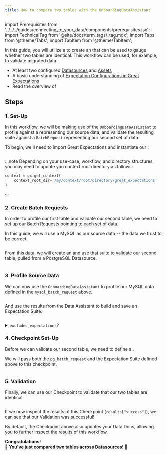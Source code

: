```yaml
---
title: How to compare two tables with the OnboardingDataAssistant
---
```

import Prerequisites from '../../../guides/connecting_to_your_data/components/prerequisites.jsx';
import TechnicalTag from '@site/docs/term_tags/_tag.mdx';
import Tabs from '@theme/Tabs';
import TabItem from '@theme/TabItem';

In this guide, you will utilize a <TechnicalTag tag="data_assistant" text="Data Assistant" /> to create an <TechnicalTag tag="expectation_suite" text="Expectation Suite" /> that can be used to gauge whether two tables are identical. This workflow can be used, for example, to validate migrated data.

<Prerequisites>

- At least two configured [Datasources](https://docs.greatexpectations.io/docs/guides/connecting_to_your_data/connect_to_data_overview) and [Assets](https://docs.greatexpectations.io/docs/guides/connecting_to_your_data/fluent/database/how_to_connect_to_a_sql_table)
- A basic understanding of [Expectation Configurations in Great Expectations](https://docs.greatexpectations.io/docs/reference/expectations/expectations)
- Read the overview of <TechnicalTag tag="data_assistant" text="Data Assistants" />

</Prerequisites>


## Steps

### 1. Set-Up

In this workflow, we will be making use of the `OnboardingDataAssistant` to profile against a <TechnicalTag tag="batch_request" text="BatchRequest" /> representing our source data, and validate the resulting suite against a `BatchRequest` representing our second set of data.

To begin, we'll need to import Great Expectations and instantiate our <TechnicalTag tag="data_context" text="Data Context" />:

```python name="tests/integration/docusaurus/expectations/advanced/data_assistant_cross_table_comparison.py imports"
```

:::note
Depending on your use-case, workflow, and directory structures, you may need to update you context root directory as follows:
```python
context = gx.get_context(
    context_root_dir='/my/context/root/directory/great_expectations'
)
```
:::

### 2. Create Batch Requests

In order to profile our first table and validate our second table, we need to set up our Batch Requests pointing to each set of data.

In this guide, we will use a MySQL <TechnicalTag tag="datasource" text= "Datasource" /> as our source data -- the data we trust to be correct.

```python name="tests/integration/docusaurus/expectations/advanced/data_assistant_cross_table_comparison.py mysql_batch_request"
```

From this data, we will create an <TechnicalTag tag="expectation_suite" text="Expectation Suite" /> and use that suite to validate our second table, pulled from a PostgreSQL Datasource.

```python name="tests/integration/docusaurus/expectations/advanced/data_assistant_cross_table_comparison.py pg_batch_request"
```

### 3. Profile Source Data

We can now use the `OnboardingDataAssistant` to profile our MySQL data defined in the `mysql_batch_request` above.

```python name="tests/integration/docusaurus/expectations/advanced/data_assistant_cross_table_comparison.py run_assistant"
```

And use the results from the Data Assistant to build and save an Expectation Suite:

```python name="tests/integration/docusaurus/expectations/advanced/data_assistant_cross_table_comparison.py build_suite"
```

<details>
<summary><code>excluded_expectations</code>?</summary>
Above, we excluded <code>expect_column_quantile_values_to_be_between</code>, as it isn't fully supported by some SQL dialects.

This is one example of the ways in which we can customize the Suite built by our Data Assistant.

For more on these configurations, see our [guide on the `OnboardingDataAssistant](../../../guides/expectations/data_assistants/how_to_create_an_expectation_suite_with_the_onboarding_data_assistant.md).
</details>

### 4. Checkpoint Set-Up

Before we can validate our second table, we need to define a <TechnicalTag tag="checkpoint" text="Checkpoint" />.

We will pass both the `pg_batch_request` and the Expectation Suite defined above to this checkpoint.

```python name="tests/integration/docusaurus/expectations/advanced/data_assistant_cross_table_comparison.py checkpoint_config"
```

### 5. Validation

Finally, we can use our Checkpoint to validate that our two tables are identical:

```python name="tests/integration/docusaurus/expectations/advanced/data_assistant_cross_table_comparison.py run_checkpoint"
```

If we now inspect the results of this Checkpoint (`results["success"]`), we can see that our Validation was successful!

By default, the Checkpoint above also updates your Data Docs, allowing you to further inspect the results of this workflow.

<div style={{"text-align":"center"}}>
<p style={{"color":"#8784FF","font-size":"1.4em"}}><b>
Congratulations!<br/>&#127881; You've just compared two tables across Datasources! &#127881;
</b></p>
</div>
